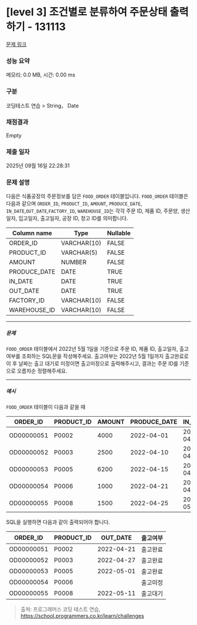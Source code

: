 # [level 3] 조건별로 분류하여 주문상태 출력하기 - 131113 

[문제 링크](https://school.programmers.co.kr/learn/courses/30/lessons/131113?language=mysql) 

### 성능 요약

메모리: 0.0 MB, 시간: 0.00 ms

### 구분

코딩테스트 연습 > String， Date

### 채점결과

Empty

### 제출 일자

2025년 09월 16일 22:28:31

### 문제 설명

<p>다음은 식품공장의 주문정보를 담은 <code>FOOD_ORDER</code> 테이블입니다. <code>FOOD_ORDER</code> 테이블은 다음과 같으며 <code>ORDER_ID</code>, <code>PRODUCT_ID</code>, <code>AMOUNT</code>, <code>PRODUCE_DATE</code>, <code>IN_DATE</code>,<code>OUT_DATE</code>,<code>FACTORY_ID</code>, <code>WAREHOUSE_ID</code>는 각각 주문 ID, 제품 ID, 주문양, 생산일자, 입고일자, 출고일자, 공장 ID, 창고 ID를 의미합니다.</p>
<table class="table">
        <thead><tr>
<th>Column name</th>
<th>Type</th>
<th>Nullable</th>
</tr>
</thead>
        <tbody><tr>
<td>ORDER_ID</td>
<td>VARCHAR(10)</td>
<td>FALSE</td>
</tr>
<tr>
<td>PRODUCT_ID</td>
<td>VARCHAR(5)</td>
<td>FALSE</td>
</tr>
<tr>
<td>AMOUNT</td>
<td>NUMBER</td>
<td>FALSE</td>
</tr>
<tr>
<td>PRODUCE_DATE</td>
<td>DATE</td>
<td>TRUE</td>
</tr>
<tr>
<td>IN_DATE</td>
<td>DATE</td>
<td>TRUE</td>
</tr>
<tr>
<td>OUT_DATE</td>
<td>DATE</td>
<td>TRUE</td>
</tr>
<tr>
<td>FACTORY_ID</td>
<td>VARCHAR(10)</td>
<td>FALSE</td>
</tr>
<tr>
<td>WAREHOUSE_ID</td>
<td>VARCHAR(10)</td>
<td>FALSE</td>
</tr>
</tbody>
      </table>
<hr>

<h5>문제</h5>

<p><code>FOOD_ORDER</code> 테이블에서 2022년 5월 1일을 기준으로 주문 ID, 제품 ID, 출고일자, 출고여부를 조회하는 SQL문을 작성해주세요. 출고여부는 2022년 5월 1일까지 출고완료로 이 후 날짜는 출고 대기로 미정이면 출고미정으로 출력해주시고, 결과는 주문 ID를 기준으로 오름차순 정렬해주세요.</p>

<hr>

<h5>예시</h5>

<p><code>FOOD_ORDER</code> 테이블이 다음과 같을 때</p>
<table class="table">
        <thead><tr>
<th>ORDER_ID</th>
<th>PRODUCT_ID</th>
<th>AMOUNT</th>
<th>PRODUCE_DATE</th>
<th>IN_DATE</th>
<th>OUT_DATE</th>
<th>FACTORY_ID</th>
<th>WAREHOUSE_ID</th>
</tr>
</thead>
        <tbody><tr>
<td>OD00000051</td>
<td>P0002</td>
<td>4000</td>
<td>2022-04-01</td>
<td>2022-04-21</td>
<td>2022-04-21</td>
<td>FT19970003</td>
<td>WH0005</td>
</tr>
<tr>
<td>OD00000052</td>
<td>P0003</td>
<td>2500</td>
<td>2022-04-10</td>
<td>2022-04-27</td>
<td>2022-04-27</td>
<td>FT19970003</td>
<td>WH0006</td>
</tr>
<tr>
<td>OD00000053</td>
<td>P0005</td>
<td>6200</td>
<td>2022-04-15</td>
<td>2022-04-30</td>
<td>2022-05-01</td>
<td>FT19940003</td>
<td>WH0003</td>
</tr>
<tr>
<td>OD00000054</td>
<td>P0006</td>
<td>1000</td>
<td>2022-04-21</td>
<td>2022-04-30</td>
<td>NULL</td>
<td>FT19940003</td>
<td>WH0009</td>
</tr>
<tr>
<td>OD00000055</td>
<td>P0008</td>
<td>1500</td>
<td>2022-04-25</td>
<td>2022-05-11</td>
<td>2022-05-11</td>
<td>FT19980003</td>
<td>WH0009</td>
</tr>
</tbody>
      </table>
<p>SQL을 실행하면 다음과 같이 출력되어야 합니다.</p>
<table class="table">
        <thead><tr>
<th>ORDER_ID</th>
<th>PRODUCT_ID</th>
<th>OUT_DATE</th>
<th>출고여부</th>
</tr>
</thead>
        <tbody><tr>
<td>OD00000051</td>
<td>P0002</td>
<td>2022-04-21</td>
<td>출고완료</td>
</tr>
<tr>
<td>OD00000052</td>
<td>P0003</td>
<td>2022-04-27</td>
<td>출고완료</td>
</tr>
<tr>
<td>OD00000053</td>
<td>P0005</td>
<td>2022-05-01</td>
<td>출고완료</td>
</tr>
<tr>
<td>OD00000054</td>
<td>P0006</td>
<td></td>
<td>출고미정</td>
</tr>
<tr>
<td>OD00000055</td>
<td>P0008</td>
<td>2022-05-11</td>
<td>출고대기</td>
</tr>
</tbody>
      </table>

> 출처: 프로그래머스 코딩 테스트 연습, https://school.programmers.co.kr/learn/challenges